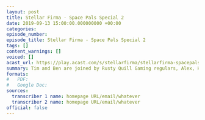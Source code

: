 ```yaml
---
layout: post
title: Stellar Firma - Space Pals Special 2
date: 2019-09-13 15:00:00.000000000 +00:00
categories: 
episode_number: 
episode_title: Stellar Firma - Space Pals Special 2
tags: []
content_warnings: []
voiced: []
acast_url: https://play.acast.com/s/stellarfirma/stellarfirma-spacepalsspecial2
summary: Tim and Ben are joined by Rusty Quill Gaming regulars, Alex, Helen and Lydia, for the conclusion of our a special crossover! <br/><br/>This week Shmerr makes some observations and things get Hot as the crew tries to solve their fuel crisis.
formats:
#   PDF: 
#   Google Doc: 
sources:
  transcriber 1 name: homepage URL/email/whatever
  transcriber 2 name: homepage URL/email/whatever
official: false
---
```


